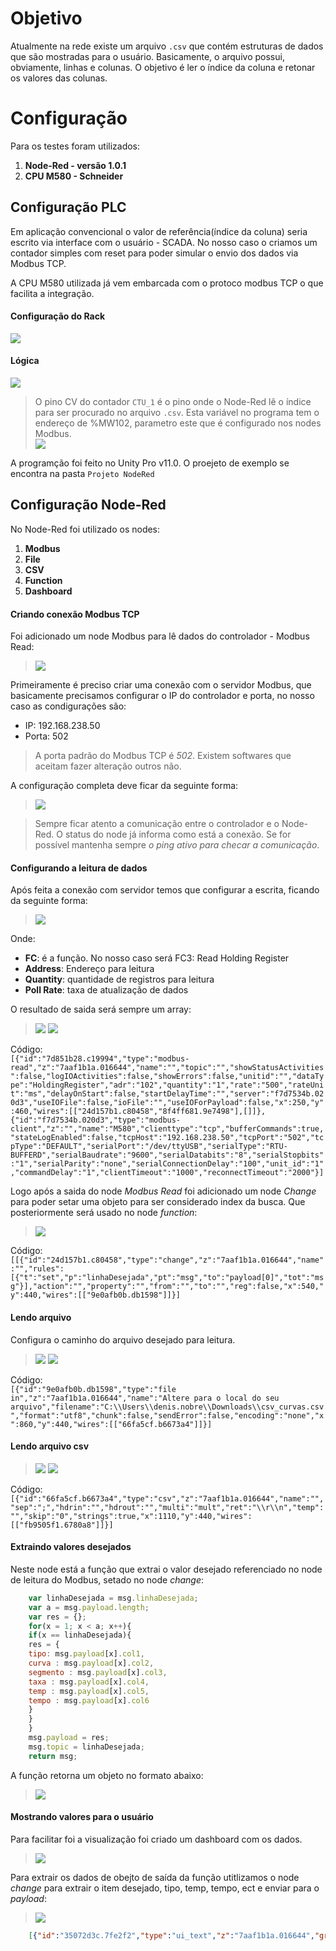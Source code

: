 # Objetivo

Atualmente na rede existe um arquivo `.csv` que contém estruturas de dados que são mostradas para o usuário.
Basicamente, o arquivo possui, obviamente, linhas e colunas. O objetivo é ler o índice da coluna e retonar os valores das colunas.


# Configuração

Para os testes foram utilizados:
1. **Node-Red - versão 1.0.1**
2. **CPU M580 - Schneider**

## Configuração PLC

Em aplicação convencional o valor de referência(índice da coluna) seria escrito via interface com o usuário - SCADA. No nosso caso o criamos um contador simples com reset para poder simular o envio dos dados via Modbus TCP.

A CPU M580 utilizada já vem embarcada com o protoco modbus TCP o que facilita a integração.


#### Configuração do Rack
<img src="https://github.com/dedynobre/dados-modbus-csv/blob/master/imagens/config-rack.png"/></br>

#### Lógica
<img src="https://github.com/dedynobre/dados-modbus-csv/blob/master/imagens/logica.png"/></br>

> O pino CV do contador `CTU_1` é o pino onde o Node-Red lê o índice para ser procurado no arquivo `.csv`.
> Esta variável no programa tem o endereço de %MW102, parametro este que é configurado nos nodes Modbus.</br>
> <img src="https://github.com/dedynobre/dados-modbus-csv/blob/master/imagens/Var.png"/>


A programção foi feito no Unity Pro v11.0.
O proejeto de exemplo se encontra na pasta `Projeto NodeRed`

## Configuração Node-Red

No Node-Red foi utilizado os nodes:
1. **Modbus**
2. **File**
3. **CSV**
4. **Function**
5. **Dashboard**

#### Criando conexão Modbus TCP

Foi adicionado um node Modbus para lê dados do controlador - Modbus Read:
> <img src="https://github.com/dedynobre/dados-modbus-csv/blob/master/imagens/config-modbus-01.png"/>

Primeiramente é preciso criar uma conexão com o servidor Modbus, que basicamente precisamos configurar o IP do controlador e porta, no nosso caso as condigurações são:
* IP: 192.168.238.50
* Porta: 502

> A porta padrão do Modbus TCP é *502*. Existem softwares que aceitam fazer alteração outros não.

A configuração completa deve ficar da seguinte forma:
> <img src="https://github.com/dedynobre/dados-modbus-csv/blob/master/imagens/config-modbus-02.png"/>


> Sempre ficar atento a comunicação entre o controlador e o Node-Red. O status do node já informa como está a conexão. Se for possível mantenha sempre *o ping ativo para checar a comunicação*.


#### Configurando a leitura de dados

Após feita a conexão com servidor temos que configurar a escrita, ficando da seguinte forma:
> <img src="https://github.com/dedynobre/dados-modbus-csv/blob/master/imagens/config-modbus-02.png"/>

Onde:
* **FC**: é a função. No nosso caso será FC3: Read Holding Register
* **Address**: Endereço para leitura
* **Quantity**: quantidade de registros para leitura
* **Poll Rate**: taxa de atualização de dados

O resultado de saida será sempre um array:
> <img src="https://github.com/dedynobre/dados-modbus-csv/blob/master/imagens/node-config-02.png"/>
> <img src="https://github.com/dedynobre/dados-modbus-csv/blob/master/imagens/node-config-01.png"/>

Código:</br>
	```
	[{"id":"7d851b28.c19994","type":"modbus-read","z":"7aaf1b1a.016644","name":"","topic":"","showStatusActivities":false,"logIOActivities":false,"showErrors":false,"unitid":"","dataType":"HoldingRegister","adr":"102","quantity":"1","rate":"500","rateUnit":"ms","delayOnStart":false,"startDelayTime":"","server":"f7d7534b.020d3","useIOFile":false,"ioFile":"","useIOForPayload":false,"x":250,"y":460,"wires":[["24d157b1.c80458","8f4ff681.9e7498"],[]]},{"id":"f7d7534b.020d3","type":"modbus-client","z":"","name":"M580","clienttype":"tcp","bufferCommands":true,"stateLogEnabled":false,"tcpHost":"192.168.238.50","tcpPort":"502","tcpType":"DEFAULT","serialPort":"/dev/ttyUSB","serialType":"RTU-BUFFERD","serialBaudrate":"9600","serialDatabits":"8","serialStopbits":"1","serialParity":"none","serialConnectionDelay":"100","unit_id":"1","commandDelay":"1","clientTimeout":"1000","reconnectTimeout":"2000"}]
	```

Logo após a saida do node *Modbus Read* foi adicionado um node *Change* para poder setar uma objeto para ser considerado index da busca. Que posteriormente será usado no node *function*:
> <img src="https://github.com/dedynobre/dados-modbus-csv/blob/master/imagens/node-config-04.png"/>

Código: </br>
	```
	[[{"id":"24d157b1.c80458","type":"change","z":"7aaf1b1a.016644","name":"","rules":[{"t":"set","p":"linhaDesejada","pt":"msg","to":"payload[0]","tot":"msg"}],"action":"","property":"","from":"","to":"","reg":false,"x":540,"y":440,"wires":[["9e0afb0b.db1598"]]}]
	```

#### Lendo arquivo

Configura o caminho do arquivo desejado para leitura.
> <img src="https://github.com/dedynobre/dados-modbus-csv/blob/master/imagens/node-config-05.png"/>
> <img src="https://github.com/dedynobre/dados-modbus-csv/blob/master/imagens/node-config-06.png"/>

Código: </br>
	```
	[{"id":"9e0afb0b.db1598","type":"file in","z":"7aaf1b1a.016644","name":"Altere para o local do seu arquivo","filename":"C:\\Users\\denis.nobre\\Downloads\\csv_curvas.csv","format":"utf8","chunk":false,"sendError":false,"encoding":"none","x":860,"y":440,"wires":[["66fa5cf.b6673a4"]]}]
	```

#### Lendo arquivo csv
> <img src="https://github.com/dedynobre/dados-modbus-csv/blob/master/imagens/node-config-07.png"/>
> <img src="https://github.com/dedynobre/dados-modbus-csv/blob/master/imagens/node-config-08.png"/>
Código: </br>
	```
	[{"id":"66fa5cf.b6673a4","type":"csv","z":"7aaf1b1a.016644","name":"","sep":";","hdrin":"","hdrout":"","multi":"mult","ret":"\\r\\n","temp":"","skip":"0","strings":true,"x":1110,"y":440,"wires":[["fb9505f1.6780a8"]]}]
	```


#### Extraindo valores desejados

Neste node está a função que extrai o valor desejado referenciado no node de leitura do Modbus, setado no node *change*:

```javascript
    var linhaDesejada = msg.linhaDesejada;
    var a = msg.payload.length;
    var res = {};
    for(x = 1; x < a; x++){
    if(x == linhaDesejada){
    res = {
    tipo: msg.payload[x].col1,
    curva : msg.payload[x].col2,
    segmento : msg.payload[x].col3,
    taxa : msg.payload[x].col4,
    temp : msg.payload[x].col5,
    tempo : msg.payload[x].col6
    }
    }
    }
    msg.payload = res;
    msg.topic = linhaDesejada;
    return msg;
```


A função retorna um objeto no formato abaixo:
> <img src="https://github.com/dedynobre/dados-modbus-csv/blob/master/imagens/node-config-09.png"/>

#### Mostrando valores para o usuário

Para facilitar foi a visualização foi criado um dashboard com os dados.
> <img src="https://github.com/dedynobre/dados-modbus-csv/blob/master/imagens/node-config-11.png"/>

Para extrair os dados de obejto de saída da função utitlizamos o node *change* para extrair o item desejado, tipo, temp, tempo, ect e enviar para o *payload*:
> <img src="https://github.com/dedynobre/dados-modbus-csv/blob/master/imagens/node-config-10.png"/>

```json
    [{"id":"35072d3c.7fe2f2","type":"ui_text","z":"7aaf1b1a.016644","group":"88b611f0.30adc","order":7,"width":0,"height":0,"name":"","label":"Tipo","format":"{{msg.payload}}","layout":"row-spread","x":1670,"y":480,"wires":[]},{"id":"7fbbb785.819398","type":"ui_text","z":"7aaf1b1a.016644","group":"88b611f0.30adc","order":2,"width":0,"height":0,"name":"","label":"Curva","format":"{{msg.payload}}","layout":"row-spread","x":1670,"y":520,"wires":[]},{"id":"7392a472.e8a46c","type":"ui_text","z":"7aaf1b1a.016644","group":"88b611f0.30adc","order":3,"width":0,"height":0,"name":"","label":"Segmento","format":"{{msg.payload}}","layout":"row-spread","x":1690,"y":560,"wires":[]},{"id":"40288298.c3063c","type":"ui_text","z":"7aaf1b1a.016644","group":"88b611f0.30adc","order":4,"width":0,"height":0,"name":"","label":"Taxa","format":"{{msg.payload}}","layout":"row-spread","x":1670,"y":600,"wires":[]},{"id":"b88d83da.fdf64","type":"ui_text","z":"7aaf1b1a.016644","group":"88b611f0.30adc","order":5,"width":0,"height":0,"name":"","label":"Temperatura","format":"{{msg.payload}}","layout":"row-spread","x":1690,"y":640,"wires":[]},{"id":"6d905b82.5a38a4","type":"ui_text","z":"7aaf1b1a.016644","group":"88b611f0.30adc","order":6,"width":0,"height":0,"name":"","label":"Tempo","format":"{{msg.payload}}","layout":"row-spread","x":1670,"y":680,"wires":[]},{"id":"b7609000.fcda3","type":"ui_text","z":"7aaf1b1a.016644","group":"88b611f0.30adc","order":1,"width":0,"height":0,"name":"","label":"Codigo","format":"{{msg.topic}}","layout":"row-spread","x":1680,"y":440,"wires":[]},{"id":"6803745c.21f5ac","type":"change","z":"7aaf1b1a.016644","name":"","rules":[{"t":"set","p":"payload","pt":"msg","to":"topic","tot":"msg"}],"action":"","property":"","from":"","to":"","reg":false,"x":1480,"y":440,"wires":[["b7609000.fcda3"]]},{"id":"acafb318.6410a","type":"change","z":"7aaf1b1a.016644","name":"","rules":[{"t":"set","p":"payload","pt":"msg","to":"payload.tipo","tot":"msg"}],"action":"","property":"","from":"","to":"","reg":false,"x":1480,"y":480,"wires":[["35072d3c.7fe2f2"]]},{"id":"ab4ae719.a4df68","type":"change","z":"7aaf1b1a.016644","name":"","rules":[{"t":"set","p":"payload","pt":"msg","to":"payload.curva","tot":"msg"}],"action":"","property":"","from":"","to":"","reg":false,"x":1480,"y":520,"wires":[["7fbbb785.819398"]]},{"id":"3c654877.c3da08","type":"change","z":"7aaf1b1a.016644","name":"","rules":[{"t":"set","p":"payload","pt":"msg","to":"payload.segmento","tot":"msg"}],"action":"","property":"","from":"","to":"","reg":false,"x":1480,"y":560,"wires":[["7392a472.e8a46c"]]},{"id":"ffa53ad1.161708","type":"change","z":"7aaf1b1a.016644","name":"","rules":[{"t":"set","p":"payload","pt":"msg","to":"payload.taxa","tot":"msg"}],"action":"","property":"","from":"","to":"","reg":false,"x":1480,"y":600,"wires":[["40288298.c3063c"]]},{"id":"620fef6c.679b3","type":"change","z":"7aaf1b1a.016644","name":"","rules":[{"t":"set","p":"payload","pt":"msg","to":"payload.temp","tot":"msg"}],"action":"","property":"","from":"","to":"","reg":false,"x":1480,"y":640,"wires":[["b88d83da.fdf64"]]},{"id":"70219075.50425","type":"change","z":"7aaf1b1a.016644","name":"","rules":[{"t":"set","p":"payload","pt":"msg","to":"payload.tempo","tot":"msg"}],"action":"","property":"","from":"","to":"","reg":false,"x":1480,"y":680,"wires":[["6d905b82.5a38a4"]]},{"id":"88b611f0.30adc","type":"ui_group","z":"","name":"Teste Modbus - CSV","tab":"d910612a.ca81e","disp":true,"width":"6","collapse":false},{"id":"d910612a.ca81e","type":"ui_tab","z":"","name":"Home","icon":"dashboard","disabled":false,"hidden":false}]
```



